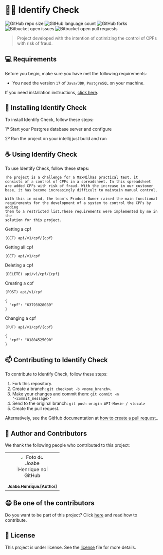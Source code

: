 # 🙅‍♂️ Identify Check

![GitHub repo size](https://img.shields.io/github/repo-size/joabehenrique/identify-check?style=flat)
![GitHub language count](https://img.shields.io/github/languages/count/joabehenrique/identify-check?style=flat)
![GitHub forks](https://img.shields.io/github/forks/joabehenrique/identify-check?style=flat)
![Bitbucket open issues](https://img.shields.io/bitbucket/issues/joabehenrique/identify-check?style=flat)
![Bitbucket open pull requests](https://img.shields.io/bitbucket/pr-raw/joabehenrique/identify-check?style=flat)

> Project developed with the intention of optimizing the control of CPFs with risk of fraud.

## 💻 Requirements

Before you begin, make sure you have met the following requirements:

- You need the version `17` of `Java/JDK`, `PostgreSQL` on your machine.

If you need installation instructions, [click here](https://www.google.com/url?sa=t&rct=j&q=&esrc=s&source=web&cd=&cad=rja&uact=8&ved=2ahUKEwiJ7Ieqxs39AhUwppUCHWvFBVoQFnoECAkQAQ&url=https%3A%2F%2Fjava.tutorials24x7.com%2Fblog%2Fhow-to-install-java-17-on-windows&usg=AOvVaw0NRBuZwgs0vrM5_YVqmD20).

## 🚀 Installing Identify Check


To install Identify Check, follow these steps:

1º Start your Postgres database server and configure 

2º Run the project on your intellij just build and run

## ☕ Using Identify Check

To use Identify Check, follow these steps:

```
The project is a challenge for a MaxMilhas practical test, it 
consists of a control of CPFs in a spreadsheet. In this spreadsheet 
are added CPFs with risk of fraud. With the increase in our customer 
base, it has become increasingly difficult to maintain manual control.

With this in mind, the team's Product Owner raised the main functional 
requirements for the development of a system to control the CPFs by adding 
them to a restricted list.These requirements were implemented by me in the 
solution for this project. 
```
Getting a cpf
```
(GET) api/v1/cpf/{cpf}
```
Getting all cpf 
```
(GET) api/v1/cpf
```
Deleting a cpf
```
(DELETE) api/v1/cpf/{cpf}
```
Creating a cpf
```
(POST) api/v1/cpf

{
  "cpf": "63793028089"
}
```
Changing a cpf
```
(PUT) api/v1/cpf/{cpf}

{
  "cpf": "01804525090"
}
```

## 📫 Contributing to Identify Check

To contribute to Identify Check, follow these steps:

1. Fork this repository.
2. Create a branch: `git checkout -b <nome_branch>`.
3. Make your changes and commit them: `git commit -m '<commit_message>'`
4. Send to the original branch: `git push origin API-Movie / <local>`
5. Create the pull request.

Alternatively, see the GitHub documentation at [how to create a pull request](https://help.github.com/en/github/collaborating-with-issues-and-pull-requests/creating-a-pull-request)..

## 🤝 Author and Contributors

We thank the following people who contributed to this project:

<table>
  <tr>
    <td align="center">
      <a href="https://github.com/joabehenrique">
        <img src="https://avatars3.githubusercontent.com/u/64988299" width="100px" style="border-radius: 90px" alt="Foto do Joabe Henrique no GitHub"/><br>
        <sub>
          <b>Joabe Henrique [Author]</b>
        </sub>
      </a>
    </td>
  </tr>
</table>

## 😄 Be one of the contributors<br>

Do you want to be part of this project? Click [here](https://github.com/joabehenrique/identify-check/blob/master/CONTRIBUTING.md) and read how to contribute.

## 📝 License

This project is under license. See the [license](https://github.com/joabehenrique/identify-check/blob/master/LICENSE.md) file for more details.

